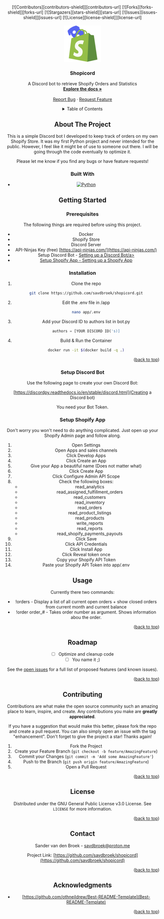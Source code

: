<!-- Improved compatibility of back to top link: See: https://github.com/othneildrew/Best-README-Template/pull/73 -->
<a name="readme-top"></a>

<div align="center">
[![Contributors][contributors-shield]][contributors-url]
[![Forks][forks-shield]][forks-url]
[![Stargazers][stars-shield]][stars-url]
[![Issues][issues-shield]][issues-url]
[![License][license-shield]][license-url]
</div>


<!-- PROJECT LOGO -->
<br />
<div align="center">
  <a href="https://github.com/savdbroek/shopicord">
    <img src="images/shopicord.png" alt="Logo" width="120" height="120">
  </a>

<h3 align="center">Shopicord</h3>

  <p align="center">
    A Discord bot to retrieve Shopify Orders and Statistics
    <br />
    <a href="https://github.com/savdbroek/shopicord"><strong>Explore the docs »</strong></a>
    <br />
    <br />
    <a href="https://github.com/savdbroek/shopicord/issues">Report Bug</a>
    ·
    <a href="https://github.com/savdbroek/shopicord/issues">Request Feature</a>
  </p>




<!-- TABLE OF CONTENTS -->
<details>
  <summary>Table of Contents</summary>
  <ol>
    <li>
      <a href="#about-the-project">About The Project</a>
      <ul>
        <li><a href="#built-with">Built With</a></li>
      </ul>
    </li>
    <li>
      <a href="#getting-started">Getting Started</a>
      <ul>
        <li><a href="#prerequisites">Prerequisites</a></li>
        <li><a href="#installation">Installation</a></li>
        <li><a href="#setup-discord-bot">Setup Discord bot</a></li>
        <li><a href="#setup-shopify-app">Setup Shopify App</a></li>
      </ul>
    </li>
    <li><a href="#usage">Usage</a></li>
    <li><a href="#roadmap">Roadmap</a></li>
    <li><a href="#contributing">Contributing</a></li>
    <li><a href="#license">License</a></li>
    <li><a href="#contact">Contact</a></li>
    <li><a href="#acknowledgments">Acknowledgments</a></li>
  </ol>
</details>



<!-- ABOUT THE PROJECT -->
## About The Project

This is a simple Discord bot I developed to keep track of orders on my own Shopify Store. It was my first Python project and never intended for the public.
However, I feel like it might be of use to someone out there. I will be going through the code eventually to optimize it.

Please let me know if you find any bugs or have feature requests!




### Built With

* [![Python][Python.org]][Python-url]




<!-- GETTING STARTED -->
## Getting Started

### Prerequisites

The following things are required before using this project.
* Docker
* Shopify Store
* Discord Server
* API-Ninjas Key (free) [https://api-ninjas.com/](https://api-ninjas.com/)
* Setup Discord Bot - <a href="#discord-bot">Setting up a Discord Bot/a>
* Setup Shopify App - <a href="#shopify-app">Setting up a Shopify App</a>

### Installation

1. Clone the repo
   ```sh
   git clone https://github.com/savdbroek/shopicord.git
   ```
2. Edit the .env file in /app
   ```sh
   nano app/.env
   ```
3. Add your Discord ID to authors list in bot.py
   ```python
   authors = [YOUR DISCORD ID('s)]
   ```
4. Build & Run the Container
   ```sh
   docker run -it $(docker build -q .)
   ```

<p align="right">(<a href="#readme-top">back to top</a>)</p>

<!-- Setup Discord Bot -->
### Setup Discord Bot

Use the following page to create your own Discord Bot:

[https://discordpy.readthedocs.io/en/stable/discord.html](Creating a Discord bot)

You need your Bot Token.

<!-- Creating Shopify App -->
### Setup Shopify App

Don't worry you won't need to do anything complicated. Just open up your Shopify Admin page and follow along.

1. Open Settings
2. Open Apps and sales channels
3. Click Develop Apps
4. Click Create an App
5. Give your App a beautiful name (Does not matter what)
6. Click Create App
7. Click Configure Admin API Scope
8. Check the following boxes:
   * read_analytics
   * read_assigned_fulfillment_orders
   * read_customers
   * read_inventory
   * read_orders
   * read_product_listings
   * read_products
   * write_reports
   * read_reports
   * read_shopify_payments_payouts
9. Click Save
10. Click API Credentials
11. Click Install App
12. Click Reveal token once
13. Copy your Shopify API Token
14. Paste your Shopify API Token into app/.env


<!-- USAGE EXAMPLES -->
## Usage

Currently there two commands:

* !orders - Display a list of all current open orders + show closed orders from current month and current balance
* !order order_# - Takes order number as argument. Shows information abou the order.

<p align="right">(<a href="#readme-top">back to top</a>)</p>


<!-- ROADMAP -->
## Roadmap

- [ ] Optimize and cleanup code
- [ ] You name it ;)

See the [open issues](https://github.com/savdbroek/shopicord/issues) for a full list of proposed features (and known issues).

<p align="right">(<a href="#readme-top">back to top</a>)</p>


<!-- CONTRIBUTING -->
## Contributing

Contributions are what make the open source community such an amazing place to learn, inspire, and create. Any contributions you make are **greatly appreciated**.

If you have a suggestion that would make this better, please fork the repo and create a pull request. You can also simply open an issue with the tag "enhancement".
Don't forget to give the project a star! Thanks again!

1. Fork the Project
2. Create your Feature Branch (`git checkout -b feature/AmazingFeature`)
3. Commit your Changes (`git commit -m 'Add some AmazingFeature'`)
4. Push to the Branch (`git push origin feature/AmazingFeature`)
5. Open a Pull Request

<p align="right">(<a href="#readme-top">back to top</a>)</p>



<!-- LICENSE -->
## License

Distributed under the GNU General Public License v3.0 License. See `LICENSE` for more information.

<p align="right">(<a href="#readme-top">back to top</a>)</p>



<!-- CONTACT -->
## Contact

Sander van den Broek - savdbroek@proton.me

Project Link: [https://github.com/savdbroek/shopicord](https://github.com/savdbroek/shopicord)

<p align="right">(<a href="#readme-top">back to top</a>)</p>



<!-- ACKNOWLEDGMENTS -->
## Acknowledgments

* [https://github.com/othneildrew/Best-README-Template](Best-README-Template)

<p align="right">(<a href="#readme-top">back to top</a>)</p>



<!-- MARKDOWN LINKS & IMAGES -->
<!-- https://www.markdownguide.org/basic-syntax/#reference-style-links -->
[contributors-shield]: https://img.shields.io/github/contributors/savdbroek/shopicord.svg?style=for-the-badge
[contributors-url]: https://github.com/savdbroek/shopicord/graphs/contributors
[forks-shield]: https://img.shields.io/github/forks/savdbroek/shopicord.svg?style=for-the-badge
[forks-url]: https://github.com/savdbroek/shopicord/network/members
[stars-shield]: https://img.shields.io/github/stars/savdbroek/shopicord.svg?style=for-the-badge
[stars-url]: https://github.com/savdbroek/shopicord/stargazers
[issues-shield]: https://img.shields.io/github/issues/savdbroek/shopicord.svg?style=for-the-badge
[issues-url]: https://github.com/savdbroek/shopicord/issues
[license-shield]: https://img.shields.io/github/license/savdbroek/shopicord.svg?style=for-the-badge
[license-url]: https://github.com/savdbroek/shopicord/blob/master/LICENSE
[Python.org]: https://img.shields.io/badge/Python-3776AB?style=for-the-badge&logo=python&logoColor=white
[Python-url]: https://python.org
